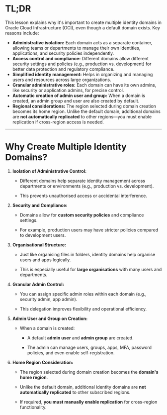 # TL;DR

This lesson explains why it's important to create multiple identity domains in Oracle Cloud Infrastructure (OCI), even though a default domain exists. Key reasons include:

- **Administrative isolation:** Each domain acts as a separate container, allowing teams or departments to manage their own identities, applications, and security policies independently.
- **Access control and compliance:** Different domains allow different security settings and policies (e.g., production vs. development) for better data protection and regulatory compliance.
- **Simplified identity management:** Helps in organizing and managing users and resources across large organizations.
- **Granular administrative roles:** Each domain can have its own admins, like security or application admins, for precise control.
- **Automatic creation of admin user and group:** When a domain is created, an admin group and user are also created by default.
- **Regional considerations:** The region selected during domain creation becomes its home region. Unlike the default domain, additional domains are **not automatically replicated** to other regions—you must enable replication if cross-region access is needed.

---

# Why Create Multiple Identity Domains?

1. **Isolation of Administrative Control:**
    
    - Different domains help separate identity management across departments or environments (e.g., production vs. development).
        
    - This prevents unauthorised access or accidental interference.
        
2. **Security and Compliance:**
    
    - Domains allow for **custom security policies** and compliance settings.
        
    - For example, production users may have stricter policies compared to development users.
        
3. **Organisational Structure:**
    
    - Just like organising files in folders, identity domains help organise users and apps logically.
        
    - This is especially useful for **large organisations** with many users and departments.
        
4. **Granular Admin Control:**
    
    - You can assign specific admin roles within each domain (e.g., security admin, app admin).
        
    - This delegation improves flexibility and operational efficiency.
        
5. **Admin User and Group on Creation:**
    
    - When a domain is created:
        
        - A default **admin user** and **admin group** are created.
            
        - The admin can manage users, groups, apps, MFA, password policies, and even enable self-registration.
6. **Home Region Consideration:**
    
    - The region selected during domain creation becomes the **domain's home region**.
        
    - Unlike the default domain, additional identity domains are **not automatically replicated** to other subscribed regions.
        
    - If required, **you must manually enable replication** for cross-region functionality.
